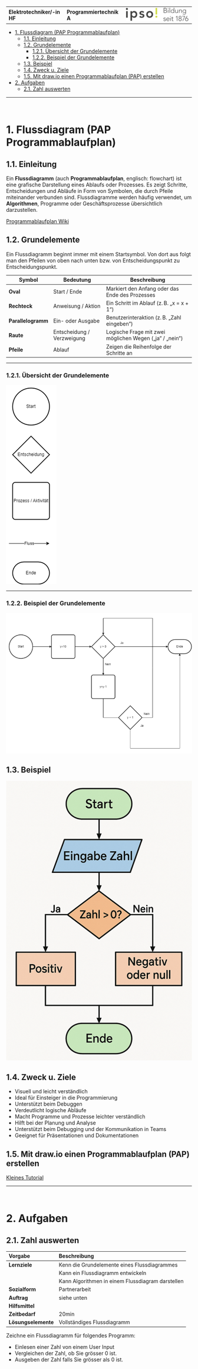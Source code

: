 |                             |                          |                                        |
| --------------------------- | ------------------------ | -------------------------------------- |
| **Elektrotechniker/-in HF** | **Programmiertechnik A** | ![IPSO Logo](./x_gitres/ipso_logo.png) |

- [1. Flussdiagram (PAP Programmablaufplan)](#1-flussdiagram-pap-programmablaufplan)
  - [1.1. Einleitung](#11-einleitung)
  - [1.2. Grundelemente](#12-grundelemente)
    - [1.2.1. Übersicht der Grundelemente](#121-übersicht-der-grundelemente)
    - [1.2.2. Beispiel der Grundelemente](#122-beispiel-der-grundelemente)
  - [1.3. Beispiel](#13-beispiel)
  - [1.4. Zweck u. Ziele](#14-zweck-u-ziele)
  - [1.5. Mit draw.io einen Programmablaufplan (PAP) erstellen](#15-mit-drawio-einen-programmablaufplan-pap-erstellen)
- [2. Aufgaben](#2-aufgaben)
  - [2.1. Zahl auswerten](#21-zahl-auswerten)

---

</br>

# 1. Flussdiagram (PAP Programmablaufplan)

## 1.1. Einleitung

Ein **Flussdiagramm** (auch **Programmablaufplan**, englisch: flowchart) ist eine grafische Darstellung eines Ablaufs oder Prozesses.
Es zeigt Schritte, Entscheidungen und Abläufe in Form von Symbolen, die durch Pfeile miteinander verbunden sind. Flussdiagramme werden häufig verwendet, um **Algorithmen**, Programme oder Geschäftsprozesse übersichtlich darzustellen.

[Programmablaufplan Wiki](https://de.wikipedia.org/wiki/Programmablaufplan)

## 1.2. Grundelemente

Ein Flussdiagramm beginnt immer mit einem Startsymbol.
Von dort aus folgt man den Pfeilen von oben nach unten bzw. von Entscheidungspunkt zu Entscheidungspunkt.

| **Symbol**         | **Bedeutung**              | **Beschreibung**                                        |
| ------------------ | -------------------------- | ------------------------------------------------------- |
| **Oval**           | Start / Ende               | Markiert den Anfang oder das Ende des Prozesses         |
| **Rechteck**       | Anweisung / Aktion         | Ein Schritt im Ablauf (z. B. „x = x + 1“)               |
| **Parallelogramm** | Ein- oder Ausgabe          | Benutzerinteraktion (z. B. „Zahl eingeben“)             |
| **Raute**          | Entscheidung / Verzweigung | Logische Frage mit zwei möglichen Wegen („ja“ / „nein“) |
| **Pfeile**         | Ablauf                     | Zeigen die Reihenfolge der Schritte an                  |

---

### 1.2.1. Übersicht der Grundelemente

![Grundelemente](./x_gitres/pap-grundelemente.png)

---

### 1.2.2. Beispiel der Grundelemente

![Beispiele](./x_gitres/pap-grundelemente-beispiele.png)

## 1.3. Beispiel

![Beispiel PAP](./x_gitres/pap-beispiel.png)

## 1.4. Zweck u. Ziele

- Visuell und leicht verständlich
- Ideal für Einsteiger in die Programmierung
- Unterstützt beim Debuggen
- Verdeutlicht logische Abläufe
- Macht Programme und Prozesse leichter verständlich
- Hilft bei der Planung und Analyse
- Unterstützt beim Debugging und der Kommunikation in Teams
- Geeignet für Präsentationen und Dokumentationen

## 1.5. Mit draw.io einen Programmablaufplan (PAP) erstellen

[Kleines Tutorial](https://www.youtube.com/watch?v=QmF2p_fUcnM)

---

</br>

# 2. Aufgaben

## 2.1. Zahl auswerten

| **Vorgabe**         | **Beschreibung**                                  |
| :------------------ | :------------------------------------------------ |
| **Lernziele**       | Kenn die Grundelemente eines Flussdiagrammes      |
|                     | Kann ein Flussdiagramm entwickeln                 |
|                     | Kann Algorithmen in einem Flussdiagram darstellen |
| **Sozialform**      | Partnerarbeit                                     |
| **Auftrag**         | siehe unten                                       |
| **Hilfsmittel**     |                                                   |
| **Zeitbedarf**      | 20min                                             |
| **Lösungselemente** | Vollständiges Flussdiagramm                       |

Zeichne ein Flussdiagramm für folgendes Programm:

- Einlesen einer Zahl von einem User Input
- Vergleichen der Zahl, ob Sie grösser 0 ist.
- Ausgeben der Zahl falls Sie grösser als 0 ist.


